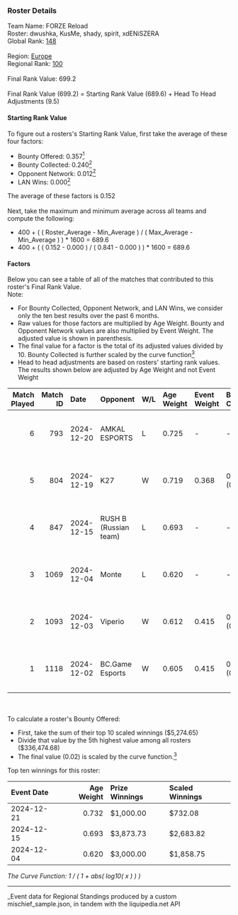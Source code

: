 ### Roster Details<br />
Team Name: FORZE Reload<br />
Roster: dwushka, KusMe, shady, spirit, xdENiSZERA<br />
Global Rank: [148](../../standings_global_2025_03_01.md)<br />
<br />
Region: [Europe]( ../../standings_europe_2025_03_01.md)<br />
Regional Rank: [100]( ../../standings_europe_2025_03_01.md)<br />
<br />
Final Rank Value:  699.2<br />
<br />
Final Rank Value (699.2) = Starting Rank Value (689.6) + Head To Head Adjustments (9.5)<br />

#### Starting Rank Value<br />
To figure out a rosters's Starting Rank Value, first take the average of these four factors:<br />
- Bounty Offered: 0.357[<sup>1</sup>](#table2)
- Bounty Collected: 0.240[<sup>2</sup>](#table1)
- Opponent Network: 0.012[<sup>2</sup>](#table1)
- LAN Wins: 0.000[<sup>2</sup>](#table1)

The average of these factors is 0.152<br />
<br />
Next, take the maximum and minimum average across all teams and compute the following:<br />
- 400 + ( ( Roster_Average - Min_Average ) / ( Max_Average - Min_Average ) ) * 1600 = 689.6
- 400 + ( ( 0.152 - 0.000 ) / ( 0.841 - 0.000 ) ) * 1600 = 689.6


#### Factors<br />
Below you can see a table of all of the matches that contributed to this roster's Final Rank Value.<br />
Note:<br />

- For Bounty Collected, Opponent Network, and LAN Wins, we consider only the ten best results over the past 6 months.
- Raw values for those factors are multiplied by Age Weight. Bounty and Opponent Network values are also multiplied by Event Weight. The adjusted value is shown in parenthesis.
- The final value for a factor is the total of its adjusted values divided by 10. Bounty Collected is further scaled by the curve function[<sup>3</sup>](#curveFunction)
- Head to head adjustments are based on rosters' starting rank values. The results shown below are adjusted by Age Weight and not Event Weight
<span id="table1"></span><br />


| Match Played | Match ID | Date       | Opponent              | W/L | Age Weight | Event Weight | Bounty Collected | Opponent Network | LAN Wins  | H2H Adj. | Roster                                    |
| -: | -: | :- | :- | :- | :- | :- | :- | :- | :- | -: | :- |
|            6 |      793 | 2024-12-20 | AMKAL ESPORTS         | L   | 0.725      | -            | -                | -                | -         |    -9.53 | dwushka, KusMe, shady, spirit, xdENiSZERA |
|            5 |      804 | 2024-12-19 | K27                   | W   | 0.719      | 0.368        | 0.004 (0.001)    | 0.139 (0.037)    | 0 (0.000) |    11.06 | dwushka, KusMe, shady, spirit, xdENiSZERA |
|            4 |      847 | 2024-12-15 | RUSH B (Russian team) | L   | 0.693      | -            | -                | -                | -         |    -5.92 | dwushka, KusMe, shady, spirit, xdENiSZERA |
|            3 |     1069 | 2024-12-04 | Monte                 | L   | 0.620      | -            | -                | -                | -         |    -6.01 | dwushka, KusMe, shady, spirit, xdENiSZERA |
|            2 |     1093 | 2024-12-03 | Viperio               | W   | 0.612      | 0.415        | 0.002 (0.000)    | 0.055 (0.014)    | 0 (0.000) |     7.28 | dwushka, KusMe, shady, spirit, xdENiSZERA |
|            1 |     1118 | 2024-12-02 | BC.Game Esports       | W   | 0.605      | 0.415        | 0.022 (0.005)    | 0.276 (0.069)    | 0 (0.000) |    12.65 | dwushka, KusMe, shady, spirit, xdENiSZERA |

<br />
<span id="table2"></span><br />
To calculate a roster's Bounty Offered:<br />

- First, take the sum of their top 10 scaled winnings ($5,274.65)
- Divide that value by the 5th highest value among all rosters ($336,474.68)
- The final value (0.02) is scaled by the curve function.[<sup>3</sup>](#curveFunction)

Top ten winnings for this roster:<br />

| Event Date | Age Weight | Prize Winnings | Scaled Winnings |
| :- | -: | :- | :- |
| 2024-12-21 |      0.732 | $1,000.00      | $732.08         |
| 2024-12-15 |      0.693 | $3,873.73      | $2,683.82       |
| 2024-12-04 |      0.620 | $3,000.00      | $1,858.75       |


<span id="curveFunction"></span>_The Curve Function: 1 / ( 1 + abs( log10( x ) ) )_<br />

---
_Event data for Regional Standings produced by a custom mischief_sample.json, in tandem with the liquipedia.net API<br />
